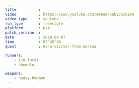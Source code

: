 ```yaml
---
title          :
video          : https://www.youtube.com/embed/JabyJ5xUZn4
video_type     : youtube
run_type       : freestyle
platform       : ps4
patch_version  :
date           : 2018-08-07
time           : 05'49"38
quest          : 9★-a-visitor-from-eorzea

runners:
    - jin-furai
    - phemeto

weapons:
    - heavy-bowgun
---
```

